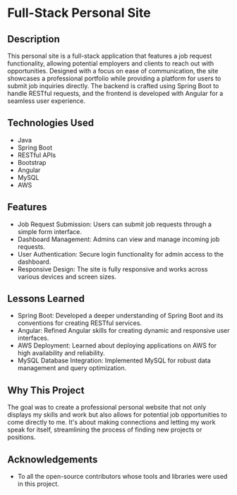 # Full-Stack Personal Site

## Description
This personal site is a full-stack application that features a job request functionality, allowing potential employers and clients to reach out with opportunities. Designed with a focus on ease of communication, the site showcases a professional portfolio while providing a platform for users to submit job inquiries directly. The backend is crafted using Spring Boot to handle RESTful requests, and the frontend is developed with Angular for a seamless user experience.

## Technologies Used
- Java
- Spring Boot
- RESTful APIs
- Bootstrap
- Angular
- MySQL
- AWS

## Features
- Job Request Submission: Users can submit job requests through a simple form interface.
- Dashboard Management: Admins can view and manage incoming job requests.
- User Authentication: Secure login functionality for admin access to the dashboard.
- Responsive Design: The site is fully responsive and works across various devices and screen sizes.

## Lessons Learned
- Spring Boot: Developed a deeper understanding of Spring Boot and its conventions for creating RESTful services.
- Angular: Refined Angular skills for creating dynamic and responsive user interfaces.
- AWS Deployment: Learned about deploying applications on AWS for high availability and reliability.
- MySQL Database Integration: Implemented MySQL for robust data management and query optimization.

## Why This Project
The goal was to create a professional personal website that not only displays my skills and work but also allows for potential job opportunities to come directly to me. It's about making connections and letting my work speak for itself, streamlining the process of finding new projects or positions.

## Acknowledgements
- To all the open-source contributors whose tools and libraries were used in this project.
